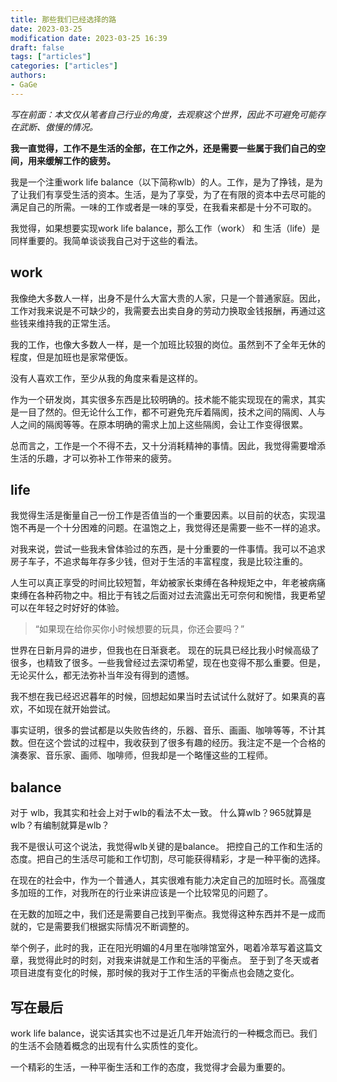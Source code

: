 ```yaml
---
title: 那些我们已经选择的路
date: 2023-03-25
modification date: 2023-03-25 16:39
draft: false
tags: ["articles"]
categories: ["articles"]
authors: 
- GaGe
---
```

*写在前面：本文仅从笔者自己行业的角度，去观察这个世界，因此不可避免可能存在武断、傲慢的情况。*

**我一直觉得，工作不是生活的全部，在工作之外，还是需要一些属于我们自己的空间，用来缓解工作的疲劳。**

我是一个注重work life balance（以下简称wlb）的人。工作，是为了挣钱，是为了让我们有享受生活的资本。生活，是为了享受，为了在有限的资本中去尽可能的满足自己的所需。一味的工作或者是一味的享受，在我看来都是十分不可取的。

我觉得，如果想要实现work life balance，那么工作（work） 和 生活（life）是同样重要的。我简单谈谈我自己对于这些的看法。 

## work

我像绝大多数人一样，出身不是什么大富大贵的人家，只是一个普通家庭。因此，工作对我来说是不可缺少的，我需要去出卖自身的劳动力换取金钱报酬，再通过这些钱来维持我的正常生活。

我的工作，也像大多数人一样，是一个加班比较狠的岗位。虽然到不了全年无休的程度，但是加班也是家常便饭。

没有人喜欢工作，至少从我的角度来看是这样的。

作为一个研发岗，其实很多东西是比较明确的。技术能不能实现现在的需求，其实是一目了然的。但无论什么工作，都不可避免充斥着隔阂，技术之间的隔阂、人与人之间的隔阂等等。在原本明确的需求上加上这些隔阂，会让工作变得很累。

总而言之，工作是一个不得不去，又十分消耗精神的事情。因此，我觉得需要增添生活的乐趣，才可以弥补工作带来的疲劳。

## life

我觉得生活是衡量自己一份工作是否值当的一个重要因素。以目前的状态，实现温饱不再是一个十分困难的问题。在温饱之上，我觉得还是需要一些不一样的追求。

对我来说，尝试一些我未曾体验过的东西，是十分重要的一件事情。我可以不追求房子车子，不追求每年存多少钱，但对于生活的丰富程度，我是比较注重的。

人生可以真正享受的时间比较短暂，年幼被家长束缚在各种规矩之中，年老被病痛束缚在各种药物之中。相比于有钱之后面对过去流露出无可奈何和惋惜，我更希望可以在年轻之时好好的体验。

> “如果现在给你买你小时候想要的玩具，你还会要吗？” 

世界在日新月异的进步，但我也在日渐衰老。
现在的玩具已经比我小时候高级了很多，也精致了很多。一些我曾经过去深切希望，现在也变得不那么重要。但是，无论买什么，都无法弥补当年没有得到的遗憾。

我不想在我已经迟迟暮年的时候，回想起如果当时去试试什么就好了。如果真的喜欢，不如现在就开始尝试。

事实证明，很多的尝试都是以失败告终的，乐器、音乐、画画、咖啡等等，不计其数。但在这个尝试的过程中，我收获到了很多有趣的经历。我注定不是一个合格的演奏家、音乐家、画师、咖啡师，但我却是一个略懂这些的工程师。

## balance

对于 wlb，我其实和社会上对于wlb的看法不太一致。
什么算wlb？965就算是wlb？有编制就算是wlb？

我不是很认可这个说法，我觉得wlb关键的是balance。
把控自己的工作和生活的态度。把自己的生活尽可能和工作切割，尽可能获得精彩，才是一种平衡的选择。

在现在的社会中，作为一个普通人，其实很难有能力决定自己的加班时长。高强度多加班的工作，对我所在的行业来讲应该是一个比较常见的问题了。

在无数的加班之中，我们还是需要自己找到平衡点。我觉得这种东西并不是一成而就的，它是需要我们根据实际情况不断调整的。

举个例子，此时的我，正在阳光明媚的4月里在咖啡馆室外，喝着冷萃写着这篇文章，我觉得此时的时刻，对我来讲就是工作和生活的平衡点。
至于到了冬天或者项目进度有变化的时候，那时候的我对于工作生活的平衡点也会随之变化。

## 写在最后

work life balance，说实话其实也不过是近几年开始流行的一种概念而已。我们的生活不会随着概念的出现有什么实质性的变化。

一个精彩的生活，一种平衡生活和工作的态度，我觉得才会最为重要的。

